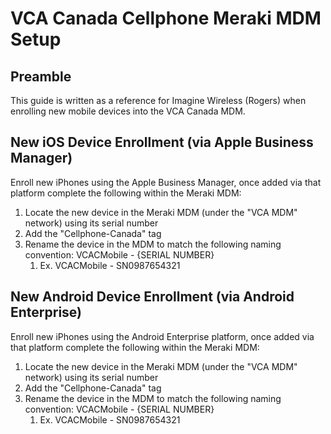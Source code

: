 # VCA Canada Cellphone Meraki MDM Setup

## Preamble

This guide is written as a reference for Imagine Wireless (Rogers) when enrolling new mobile devices into the VCA Canada MDM.

## New iOS Device Enrollment (via Apple Business Manager)

Enroll new iPhones using the Apple Business Manager, once added via that platform complete the following within the Meraki MDM:

1. Locate the new device in the Meraki MDM (under the "VCA MDM" network) using its serial number
2. Add the "Cellphone-Canada" tag
3. Rename the device in the MDM to match the following naming convention: VCACMobile - {SERIAL NUMBER}
   1. Ex. VCACMobile - SN0987654321

## New Android Device Enrollment (via Android Enterprise)

Enroll new iPhones using the Android Enterprise platform, once added via that platform complete the following within the Meraki MDM:

1. Locate the new device in the Meraki MDM (under the "VCA MDM" network) using its serial number
2. Add the "Cellphone-Canada" tag
3. Rename the device in the MDM to match the following naming convention: VCACMobile - {SERIAL NUMBER}
   1. Ex. VCACMobile - SN0987654321

